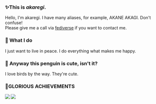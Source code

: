 ### ✨This is *akaregi*.

Hello, I'm akaregi. I have many aliases, for example, AKANE AKAGI. Don't confuse!  
Please give me a call via [fediverse](https://social.azure.icu/red_resolution) if you want to contact me.  

### 🤔 What I do

I just want to live in peace. I do everything what makes me happy.

### 🐧 Anyway this penguin is cute, isn't it?

I love birds by the way. They're cute.

### 🎉**GLORIOUS ACHIEVEMENTS**

<a href="https://github.com/anuraghazra/github-readme-stats">
  <img align="left" src="https://github-readme-stats.vercel.app/api?username=akaregi&count_private=true&show_icons=true&theme=nord" />
</a>
<a href="https://github.com/anuraghazra/github-readme-stats">
  <img align="left" src="https://github-readme-stats.vercel.app/api/top-langs/?username=akaregi&theme=nord" />
</a>
